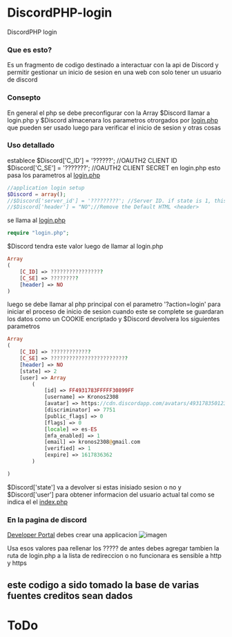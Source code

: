 # DiscordPHP-login
DiscordPHP login
### Que es esto?
Es un fragmento de codigo destinado a interactuar con la api de Discord y permitir gestionar un inicio de sesion
en una web con solo tener un usuario de discord


### Consepto
En general el php se debe preconfigurar con la Array $Discord
llamar a login.php y $Discord almacenara los parametros otrorgados por [login.php](login.php)
que pueden ser usado luego para verificar el inicio de sesion y otras cosas

### Uso detallado
establece 
$Discord['C_ID'] = '??????'; //OAUTH2 CLIENT ID
$Discord['C_SE'] = '???????'; //OAUTH2 CLIENT SECRET
en login.php
esto pasa los parametros al [login.php](login.php)
```php
//application login setup
$Discord = array();
//$Discord['server_id'] = '?????????'; //Server ID. if state is 1, this set to 2 if is join, or 3 if not to the server
//$Discord['header'] = "NO";//Remove the Default HTML <header>

```
se llama al [login.php](login.php)
```php
require "login.php";
```

$Discord tendra este valor luego de llamar al login.php
```php
Array
(
    [C_ID] => ?????????????????
    [C_SE] => ?????????
    [header] => NO
)
```

luego se debe llamar al php principal con el parametro '?action=login' para iniciar el proceso de inicio de sesion
cuando este se complete se guardaran los datos como un COOKIE encriptado 
y $Discord devolvera los siguientes parametros
```php
Array
(
    [C_ID] => ?????????????
    [C_SE] => ?????????????????????????
    [header] => NO
    [state] => 2
    [user] => Array
        (
            [id] => FF4931783FFFFF30899FF
            [username] => Kronos2308
            [avatar] => https://cdn.discordapp.com/avatars/493178350123089930/b8abad5a7876410ea758d879a6393ceb.png?size=2048
            [discriminator] => 7751
            [public_flags] => 0
            [flags] => 0
            [locale] => es-ES
            [mfa_enabled] => 1
            [email] => kronos2308@gmail.com
            [verified] => 1
            [expire] => 1617836362
        )

)
```
$Discord['state'] va a devolver si estas inisiado sesion o no y $Discord['user'] para obtener informacion del usuario actual
tal como se indica el el [index.php](index.php)

### En la pagina de discord 
[Developer Portal](https://discord.com/developers)
debes crear una applicacion
![imagen](https://user-images.githubusercontent.com/36446521/113637600-e9518400-966c-11eb-8062-43675b4b046d.png)

Usa esos valores paa rellenar los ????? de antes
debes agregar tambien la ruta de login.php a la lista de redireccion o no funcionara es sensible a http y https




## este codigo a sido tomado la base de varias fuentes creditos sean dados
# ToDo
